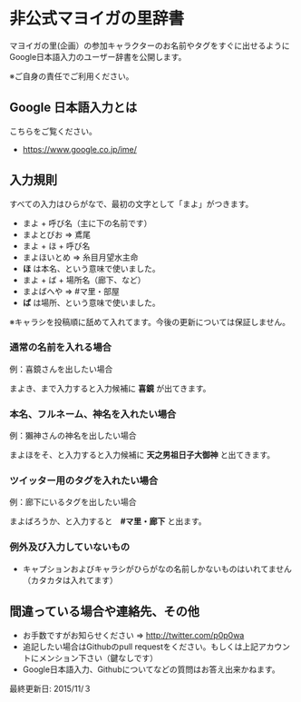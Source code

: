 # 非公式マヨイガの里辞書
マヨイガの里(企画）の参加キャラクターのお名前やタグをすぐに出せるようにGoogle日本語入力のユーザー辞書を公開します。

※ご自身の責任でご利用ください。

## Google 日本語入力とは
こちらをご覧ください。
* https://www.google.co.jp/ime/


## 入力規則

すべての入力はひらがなで、最初の文字として「まよ」がつきます。

* まよ + 呼び名（主に下の名前です）
 * まよとびお => 鳶尾
* まよ + ほ + 呼び名
 * まよほいとめ => 糸目月望水主命
 * **ほ** は本名、という意味で使いました。
* まよ + ば + 場所名（廊下、など）
 * まよばへや => #マ里・部屋
 * **ば** は場所、という意味で使いました。

※キャラシを投稿順に舐めて入れてます。今後の更新については保証しません。

### 通常の名前を入れる場合

例：喜鏡さんを出したい場合

まよき、まで入力すると入力候補に **喜鏡** が出てきます。

### 本名、フルネーム、神名を入れたい場合

例：獺神さんの神名を出したい場合


まよほをそ、と入力すると入力候補に **天之男祖日子大御神** と出てきます。

### ツイッター用のタグを入れたい場合

例：廊下にいるタグを出したい場合

まよばろうか、と入力すると　**#マ里・廊下** と出ます。


### 例外及び入力していないもの

* キャプションおよびキャラシがひらがなの名前しかないものはいれてません（カタカタは入れてます）


## 間違っている場合や連絡先、その他

* お手数ですがお知らせください => http://twitter.com/p0p0wa
* 追記したい場合はGithubのpull requestをください。もしくは上記アカウントにメンション下さい（鍵なしです）
* Google日本語入力、Githubについてなどの質問はお答え出来かねます。

最終更新日: 2015/11/３
